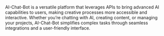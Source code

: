 

AI-Chat-Bot is a versatile platform that leverages APIs to bring advanced AI capabilities to users, making creative processes more accessible and interactive. Whether you’re chatting with AI, creating content, or managing your projects, AI-Chat-Bot simplifies complex tasks through seamless integrations and a user-friendly interface.
